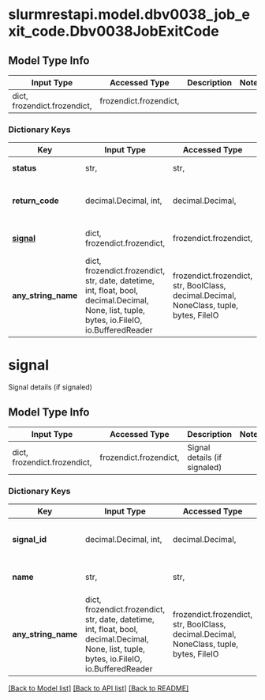 # slurmrestapi.model.dbv0038_job_exit_code.Dbv0038JobExitCode

## Model Type Info
Input Type | Accessed Type | Description | Notes
------------ | ------------- | ------------- | -------------
dict, frozendict.frozendict,  | frozendict.frozendict,  |  | 

### Dictionary Keys
Key | Input Type | Accessed Type | Description | Notes
------------ | ------------- | ------------- | ------------- | -------------
**status** | str,  | str,  | Job exit status | [optional] 
**return_code** | decimal.Decimal, int,  | decimal.Decimal,  | Return code from parent process | [optional] 
**[signal](#signal)** | dict, frozendict.frozendict,  | frozendict.frozendict,  | Signal details (if signaled) | [optional] 
**any_string_name** | dict, frozendict.frozendict, str, date, datetime, int, float, bool, decimal.Decimal, None, list, tuple, bytes, io.FileIO, io.BufferedReader | frozendict.frozendict, str, BoolClass, decimal.Decimal, NoneClass, tuple, bytes, FileIO | any string name can be used but the value must be the correct type | [optional]

# signal

Signal details (if signaled)

## Model Type Info
Input Type | Accessed Type | Description | Notes
------------ | ------------- | ------------- | -------------
dict, frozendict.frozendict,  | frozendict.frozendict,  | Signal details (if signaled) | 

### Dictionary Keys
Key | Input Type | Accessed Type | Description | Notes
------------ | ------------- | ------------- | ------------- | -------------
**signal_id** | decimal.Decimal, int,  | decimal.Decimal,  | Signal number process received | [optional] 
**name** | str,  | str,  | Name of signal received | [optional] 
**any_string_name** | dict, frozendict.frozendict, str, date, datetime, int, float, bool, decimal.Decimal, None, list, tuple, bytes, io.FileIO, io.BufferedReader | frozendict.frozendict, str, BoolClass, decimal.Decimal, NoneClass, tuple, bytes, FileIO | any string name can be used but the value must be the correct type | [optional]

[[Back to Model list]](../../README.md#documentation-for-models) [[Back to API list]](../../README.md#documentation-for-api-endpoints) [[Back to README]](../../README.md)

